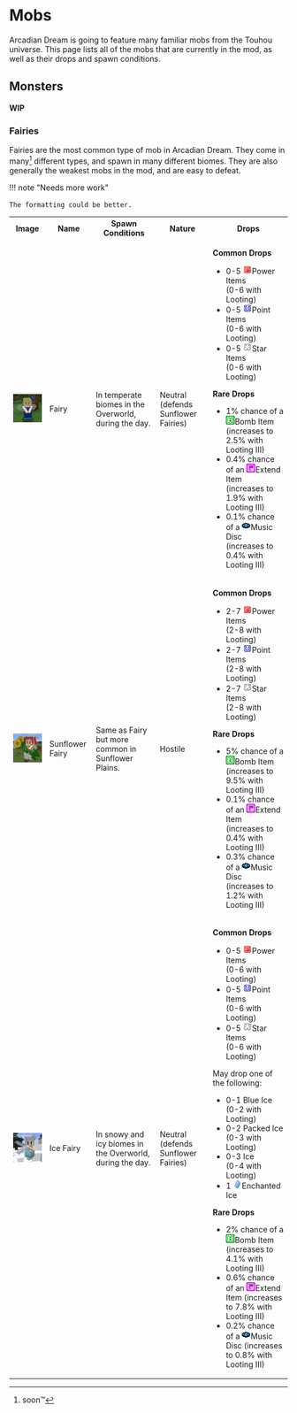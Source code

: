 # Mobs

Arcadian Dream is going to feature many familiar mobs from the Touhou universe. This page lists all of the mobs that are currently in the mod, as well as their drops and spawn conditions.

## Monsters

**WIP**

### Fairies

Fairies are the most common type of mob in Arcadian Dream. They come in many[^1] different types, and spawn in many different biomes. They are also generally the weakest mobs in the mod, and are easy to defeat.

[^1]: soon™

!!! note "Needs more work"

    The formatting could be better.

<table style="width: 100%">
    <tr>
        <th>Image</th>
        <th>Name</th>
        <th>Spawn Conditions</th>
        <th>Nature</th>
        <th>Drops</th>
    </tr>
    <tr>
        <td><img alt="Fairy" width="150" src="../../../assets/images/fairy.png"/></td>
        <td>Fairy</td>
        <td>In temperate biomes in the Overworld, during the day.</td>
        <td>Neutral (defends Sunflower Fairies)</td>
        <td>
            <p style="font-weight: bold">Common Drops</p>
            <ul>
                <li>0-5 <img alt="Power Item" width="16" src="../../../assets/images/power_item.png">Power Items <br>(0-6 with Looting)</li>
                <li>0-5 <img alt="Point Item" width="16" src="../../../assets/images/point_item.png">Point Items <br>(0-6 with Looting)</li>
                <li>0-5 <img alt="Star Item" width="16" src="../../../assets/images/star_item.png">Star Items <br>(0-6 with Looting)</li>
            </ul>
            <p style="font-weight: bold">Rare Drops</p>
            <ul>
                <li>1% chance of a <img alt="Bomb Item" width="16" src="../../../assets/images/bomb_item.png">Bomb Item <br>(increases to 2.5% with Looting III)</li>
                <li>0.4% chance of an <img alt="Extend Item" width="16" src="../../../assets/images/extend_item.png">Extend Item <br>(increases to 1.9% with Looting III)</li>
                <li>0.1% chance of a <img alt="Fairy Playground Music Disc" width="16" src="../../../assets/images/music_disc_fairy_playground.png">Music Disc <br>(increases to 0.4% with Looting III)</li>
            </ul>
        </td>
    </tr>
    <tr>
        <td><img alt="Sunflower Fairy" width="150" src="../../../assets/images/sunflower_fairy.png"/></td>
        <td>Sunflower Fairy</td>
        <td>Same as Fairy but more common in Sunflower Plains.</td>
        <td>Hostile</td>
        <td>
            <p style="font-weight: bold">Common Drops</p>
            <ul>
                <li>2-7 <img alt="Power Item" width="16" src="../../../assets/images/power_item.png">Power Items <br>(2-8 with Looting)</li>
                <li>2-7 <img alt="Point Item" width="16" src="../../../assets/images/point_item.png">Point Items <br>(2-8 with Looting)</li>
                <li>2-7 <img alt="Star Item" width="16" src="../../../assets/images/star_item.png">Star Items <br>(2-8 with Looting)</li>
            </ul>
            <p style="font-weight: bold">Rare Drops</p>
            <ul>
                <li>5% chance of a <img alt="Bomb Item" width="16" src="../../../assets/images/bomb_item.png">Bomb Item <br>(increases to 9.5% with Looting III)</li>
                <li>0.1% chance of an <img alt="Extend Item" width="16" src="../../../assets/images/extend_item.png">Extend Item <br>(increases to 0.4% with Looting III)</li>
                <li>0.3% chance of a <img alt="Fairy Playground Music Disc" width="16" src="../../../assets/images/music_disc_fairy_playground.png">Music Disc <br>(increases to 1.2% with Looting III)</li>
            </ul>
        </td>
    </tr>
    <tr>
        <td><img alt="Ice Fairy" width="150" src="../../../assets/images/ice_fairy.png"/></td>
        <td>Ice Fairy</td>
        <td>In snowy and icy biomes in the Overworld, during the day.</td>
        <td>Neutral (defends Sunflower Fairies)</td>
        <td>
            <p style="font-weight: bold">Common Drops</p>
            <ul>
                <li>0-5 <img alt="Power Item" width="16" src="../../../assets/images/power_item.png">Power Items <br>(0-6 with Looting)</li>
                <li>0-5 <img alt="Point Item" width="16" src="../../../assets/images/point_item.png">Point Items <br>(0-6 with Looting)</li>
                <li>0-5 <img alt="Star Item" width="16" src="../../../assets/images/star_item.png">Star Items <br>(0-6 with Looting)</li>
            </ul>
            <p>May drop one of the following:</p>
            <ul>
                <li>0-1 Blue Ice <br>(0-2 with Looting)</li>
                <li>0-2 Packed Ice <br>(0-3 with Looting)</li>
                <li>0-3 Ice <br>(0-4 with Looting)</li>
                <li>1 <img alt="Enchanted Ice" width="16" src="../../../assets/images/enchanted_ice.png">Enchanted Ice</li>
            </ul>
            <p style="font-weight: bold">Rare Drops</p>
            <ul>
                <li>2% chance of a <img alt="Bomb Item" width="16" src="../../../assets/images/bomb_item.png">Bomb Item (increases to 4.1% with Looting III)</li>
                <li>0.6% chance of an <img alt="Extend Item" width="16" src="../../../assets/images/extend_item.png">Extend Item (increases to 7.8% with Looting III)</li>
                <li>0.2% chance of a <img alt="Fairy Playground Music Disc" width="16" src="../../../assets/images/music_disc_fairy_playground.png">Music Disc (increases to 0.8% with Looting III)</li>
            </ul>
        </td>
    </tr>
</table>
